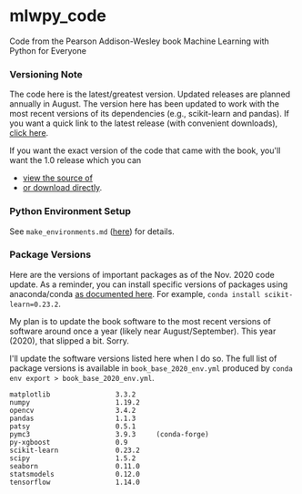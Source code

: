 # mlwpy_code
Code from the Pearson Addison-Wesley book Machine Learning with Python for Everyone

### Versioning Note
The code here is the latest/greatest version.  Updated releases are planned annually in August.  The version here has been updated to work with the most recent versions of its dependencies (e.g., scikit-learn and pandas). If you want a quick link to the latest release (with convenient downloads), [click here](https://github.com/mfenner1/mlwpy_code/releases/latest).

If you want the exact version of the code that came with the book, you'll want the 1.0 release which you can
  * [view the source of](https://github.com/mfenner1/mlwpy_code/tree/v1.0)
  * [or download directly](https://github.com/mfenner1/mlwpy_code/releases/tag/v1.0).  


### Python Environment Setup
See `make_environments.md` ([here](https://github.com/mfenner1/mlwpy_code/blob/master/make_environments.md)) for details.

### Package Versions
Here are the versions of important packages as of the Nov. 2020 code update.  As a reminder, you can install specific versions of packages using anaconda/conda [as documented here](https://docs.conda.io/projects/conda/en/latest/user-guide/tasks/manage-pkgs.html#installing-packages).  For example, `conda install scikit-learn=0.23.2`.  

My plan is to update the book software to the most recent versions of software around once a year (likely near August/September).  This year (2020), that slipped a bit.  Sorry.  

I'll update the software versions listed here when I do so.  The full list of package versions is available in `book_base_2020_env.yml` produced by `conda env export > book_base_2020_env.yml`.

```  
matplotlib                3.3.2
numpy                     1.19.2
opencv                    3.4.2
pandas                    1.1.3
patsy                     0.5.1
pymc3                     3.9.3     (conda-forge)  
py-xgboost                0.9  
scikit-learn              0.23.2  
scipy                     1.5.2
seaborn                   0.11.0
statsmodels               0.12.0  
tensorflow                1.14.0
```

